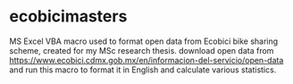 # ecobicimasters
MS Excel VBA macro used to format open data from Ecobici bike sharing scheme, created for my MSc research thesis.
download open data from https://www.ecobici.cdmx.gob.mx/en/informacion-del-servicio/open-data and run this macro to format it in English and calculate various statistics.
